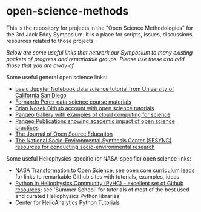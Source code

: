 # open-science-methods
This is the repository for projects in the "Open Science Methodologies" for the 3rd Jack Eddy Symposium. It is a place for scripts, issues, discussions, resources related to those projects


*Below are some useful links that network our Symposium to many existing pockets of progress and remarkable groups. Please use these and add those that you are away of*


Some useful general open science links:
- [basic Jupyter Notebook data science tutorial from University of California San Diego](https://github.com/DataScienceInPractice/Site)
- [Fernando Perez data science course materials](https://ucb-stat-159-s22.github.io/site/overview.html)
- [Brian Nosek Github account with open science tutorials](https://github.com/bnosek)
- [Pangeo Gallery with examples of cloud computing for science](http://gallery.pangeo.io/)
- [Pangeo Publications showing academic impact of open science practices](https://pangeo.io/publications.html)
- [The Journal of Open Source Education](https://jose.theoj.org/)
- [The National Socio-Environmental Synthesis Center (SESYNC) resources for conducting socio-environmental research](https://www.sesync.org/s-e-resources)


Some useful Heliophysics-specific (or NASA-specific) open science links:
- [NASA Transformation to Open Science](https://github.com/nasa/Transform-to-Open-Science); see [open core curriculum leads](https://github.com/nasa/Transform-to-Open-Science/blob/main/docs/Area2_Capacity_Sharing/opencore/OpenCore_leads.md) for links to remarkable Github sites with tutorials, examples, ideas
- [Python in Heliophysics Community (PyHC) - excellent set of Github resources](https://github.com/heliophysicsPy); see 'Summer School' for tutorials of most of the best used and curated Heliophysics Python libraries
- [Center for HelioAnalytics Python Tutorials](https://github.com/HelioAnalytics/MOSS_python)


    
